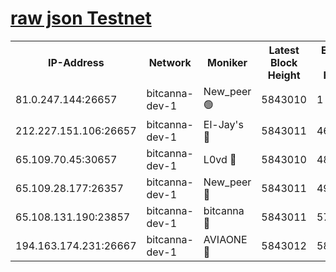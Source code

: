 [raw json Testnet](https://rpc-check.bcat.stavr.tech/bcat/rpc-bcat-result.json)
=


<table><tr><th>IP-Address</th><th>Network</th><th>Moniker</th><th>Latest Block Height</th><th>Earliest Block Height</th><th>Catching Up</th><th>Tx Index</th><th>Voting Power</th><th>Scan Time</th></tr><tr><td>81.0.247.144:26657</td><td>bitcanna-dev-1</td><td>New_peer 🟢</td><td>5843010</td><td>1</td><td>False</td><td>on</td><td>0</td><td>2024-01-05T21:30:55.311010123UTC</td></tr><tr><td>212.227.151.106:26657</td><td>bitcanna-dev-1</td><td>El-Jay's 🔴</td><td>5843011</td><td>4670391</td><td>False</td><td>on</td><td>2218164</td><td>2024-01-05T21:31:02.071175497UTC</td></tr><tr><td>65.109.70.45:30657</td><td>bitcanna-dev-1</td><td>L0vd 🔴</td><td>5843010</td><td>4828155</td><td>False</td><td>on</td><td>7920</td><td>2024-01-05T21:30:55.711591318UTC</td></tr><tr><td>65.109.28.177:26357</td><td>bitcanna-dev-1</td><td>New_peer 🔴</td><td>5843011</td><td>4952911</td><td>False</td><td>on</td><td>2237067</td><td>2024-01-05T21:31:02.462995397UTC</td></tr><tr><td>65.108.131.190:23857</td><td>bitcanna-dev-1</td><td>bitcanna 🔴</td><td>5843011</td><td>5743011</td><td>False</td><td>off</td><td>82368</td><td>2024-01-05T21:31:02.863265339UTC</td></tr><tr><td>194.163.174.231:26667</td><td>bitcanna-dev-1</td><td>AVIAONE 🔴</td><td>5843012</td><td>5828771</td><td>False</td><td>on</td><td>1949865</td><td>2024-01-05T21:31:09.424470777UTC</td></tr></table>